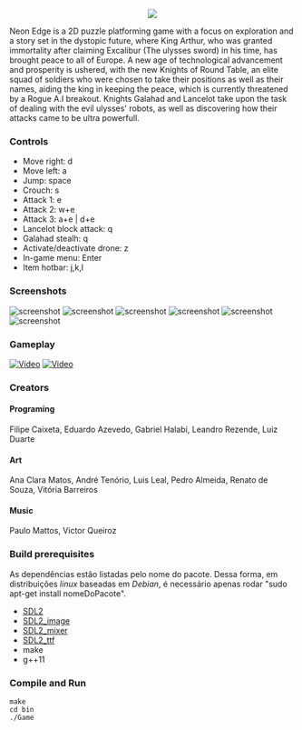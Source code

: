 <p align="center"> 
<img src="https://github.com/filipecaixeta/NeonEdgeGame/raw/master/bin/resources/img/Logo.png">
</p>
 

Neon Edge is a 2D puzzle platforming game with a focus on exploration and a story set in the dystopic future, where King Arthur, who was granted immortality after claiming Excalibur (The ulysses sword) in his time, has brought peace to all of Europe. A new age of technological advancement and prosperity is ushered, with the new Knights of Round Table, an elite squad of soldiers who were chosen to take their positions as well as their names, aiding the king in keeping the peace, which is currently threatened by a Rogue A.I breakout. Knights Galahad and Lancelot take upon the task of dealing with the evil ulysses' robots, as well as discovering how their attacks came to be ultra powerfull.

### Controls

* Move right: d 
* Move left: a 
* Jump:  space
* Crouch: s
* Attack 1: e
* Attack 2: w+e
* Attack 3: a+e | d+e
* Lancelot block attack: q
* Galahad stealh: q
* Activate/deactivate drone: z
* In-game menu: Enter
* Item hotbar: j,k,l

### Screenshots
![screenshot](https://github.com/filipecaixeta/NeonEdgeGame/raw/master/doc/Screenshot1.png)
![screenshot](https://github.com/filipecaixeta/NeonEdgeGame/raw/master/doc/Screenshot2.jpg)
![screenshot](https://github.com/filipecaixeta/NeonEdgeGame/raw/master/doc/Screenshot3.png)
![screenshot](https://github.com/filipecaixeta/NeonEdgeGame/raw/master/doc/Screenshot4.png)
![screenshot](https://github.com/filipecaixeta/NeonEdgeGame/raw/master/doc/Screenshot5.png)
![screenshot](https://github.com/filipecaixeta/NeonEdgeGame/raw/master/doc/Screenshot6.png)

### Gameplay

[![Video](https://img.youtube.com/vi/SAR9iYzi9bI/0.jpg)](https://www.youtube.com/watch?v=SAR9iYzi9bI)
[![Video](https://img.youtube.com/vi/ZYs-syuzw3I/0.jpg)](https://www.youtube.com/watch?v=ZYs-syuzw3I)

### Creators
#### Programing
Filipe Caixeta, Eduardo Azevedo, Gabriel Halabi,
Leandro Rezende, Luiz Duarte
#### Art
Ana Clara Matos, André Tenório, Luis Leal,
Pedro Almeida, Renato de Souza, Vitória Barreiros
#### Music
Paulo Mattos, Victor Queiroz

### Build prerequisites

As dependências estão listadas pelo nome do pacote. Dessa forma, em distribuições _linux_ baseadas em _Debian_, é necessário apenas rodar "sudo apt-get install nomeDoPacote".
* [SDL2](https://www.libsdl.org/download-2.0.php)
* [SDL2_image](https://www.libsdl.org/projects/SDL_image)
* [SDL2_mixer](https://www.libsdl.org/projects/SDL_mixer)
* [SDL2_ttf](https://www.libsdl.org/projects/SDL_ttf)
* make
* g++11

### Compile and Run
```{r, engine='bash', count_lines}
make
cd bin
./Game
```
